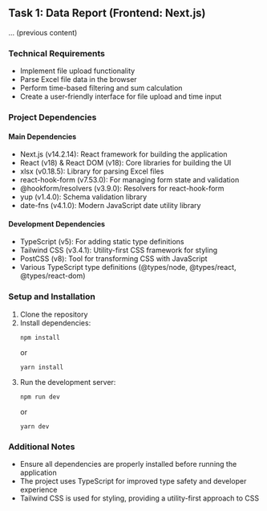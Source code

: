 ## Task 1: Data Report (Frontend: Next.js)

... (previous content)

### Technical Requirements

- Implement file upload functionality
- Parse Excel file data in the browser
- Perform time-based filtering and sum calculation
- Create a user-friendly interface for file upload and time input

### Project Dependencies

#### Main Dependencies

- Next.js (v14.2.14): React framework for building the application
- React (v18) & React DOM (v18): Core libraries for building the UI
- xlsx (v0.18.5): Library for parsing Excel files
- react-hook-form (v7.53.0): For managing form state and validation
- @hookform/resolvers (v3.9.0): Resolvers for react-hook-form
- yup (v1.4.0): Schema validation library
- date-fns (v4.1.0): Modern JavaScript date utility library

#### Development Dependencies

- TypeScript (v5): For adding static type definitions
- Tailwind CSS (v3.4.1): Utility-first CSS framework for styling
- PostCSS (v8): Tool for transforming CSS with JavaScript
- Various TypeScript type definitions (@types/node, @types/react, @types/react-dom)

### Setup and Installation

1. Clone the repository
2. Install dependencies:
   ```
   npm install
   ```
   or
   ```
   yarn install
   ```
3. Run the development server:
   ```
   npm run dev
   ```
   or
   ```
   yarn dev
   ```

### Additional Notes

- Ensure all dependencies are properly installed before running the application
- The project uses TypeScript for improved type safety and developer experience
- Tailwind CSS is used for styling, providing a utility-first approach to CSS
